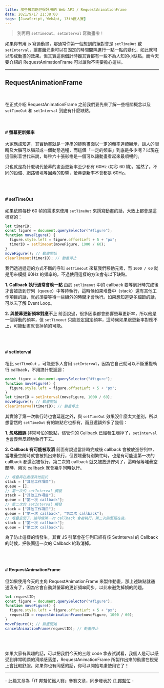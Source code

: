 ```yaml
---
title: 那些被忽略但很好用的 Web API / RequestAnimationFrame
date: 2021/9/17 21:38:00
tags: [JavaScript, WebApi, 13th鐵人賽]
---
```


> 別再用 `setTimeOut`、`setInterval` 寫動畫啦！

如果你有用 js 寫過動畫，那通常你第一個想到的絕對會是 `setTimeOut` 或 `setInterval`，讓畫面元素可以在固定的時間間隔進行一點一點的變化，如此就可以形成動畫的效果。但其實這兩個計時器其實都有一些不為人知的小缺點，而今天要介紹的 RequestAnimationFrame 可以讓你不需要擔心這些。

---

## RequestAnimationFrame

<br/>

在正式介紹 RequestAnimationFrame 之前我們要先來了解一些相關概念以及 `setTimeOut` 和 `setInterval` 到底有什麼缺點。

<br/>

#### # 螢幕更新頻率

大家應該知道，其實動畫就是一連串的靜態畫面以一定的頻率連續顯示，讓人的眼睛及大腦可以腦部成一個動態過程，而這個「一定的頻率」到底是多少呢？以現在這個影音世代來說，每秒六十張影格是一個可以讓動畫看起來最順暢的。

只也就是為什麼現代螢幕的畫面更新率至少都有 60Hz (每秒 60 幀)，當然了，不同的設備、網路環境等因素的影響，螢幕更新率不會都是 60Hz。

<br/><br/>

#### # setTimeOut

如果依照每秒 60 幀的需求來使用 `setTimeOut` 來撰寫動畫的話，大致上都會是這樣寫的：

```javascript
let timerID;
const figure = document.querySelector("#figure");
function moveFigure() {
  figure.style.left = figure.offsetLeft + 5 + "px";
  timerID = setTimeout(moveFigure, 1000 / 60);
}
moveFigure(); // 動畫開始
clearTimeout(timerID); // 動畫停止
```

我們透過遞迴的方式不斷的呼叫 `setTimeout` 來幫我們移動元素，而 `1000 / 60` 就是用來模擬 60Hz 的頻率的。不過使用這樣的方法會有以下缺點。

**1. Callback 執行通常會晚一點**
由於 `setTimeout` 中的 callback 要等到計時完成後才會被放到佇列（queue）中等待執行，這時候如果堆疊中（stack）還有其他工作項目的話，就必須要等待一些額外的時間才會執行。如果想知道更多細節的話，可以去了解 Event Loop。

**2. 與螢幕更新頻率對應不上**
前面說過，很多因素都會影響螢幕更新率，所以他是一個浮動的頻率，但 `setTimeout` 只能設定固定頻率，這時候如果跟更新率對應不上，可能動畫就會掉幀的可能。

<br/><br/>

#### # setInterval

相比 `setTimeOut` ，可能更多人會用 `setInterval`，因為它自己就可以不斷重複執行 callback，不用搞什麼遞迴：

```javascript
const figure = document.querySelector("#figure");
function moveFigure() {
  figure.style.left = figure.offsetLeft + 5 + "px";
}
let timerID = setInterval(moveFigure, 1000 / 60);
moveFigure(); // 動畫開始
clearInterval(timerID); // 動畫停止
```

其實除了第一次執行時也會延遲之外，與 `setTimeOut` 效果沒什麼太大差別，所以想當然的 `setTimeOut` 有的缺點它也都有，而且還額外多了幾個：

**1. 忽略錯誤**
非常可怕的缺點，儘管你的 Callback 已經發生壞掉了，`setInterval` 也會義無反顧地執行下去。

**2. Callback 有可能被取消**
前面有說過當計時完成後 callback 會被放進佇列中，當堆疊空閒時就會被抓出來執行，但要堆疊特別繁忙時，也是有可能連第一次的 callback 都還沒被執行，第二次的 callback 就又被放進佇列了，這時候等堆疊空閒時，兩次 callback 就會幾乎同時執行。

```javascript
// 堆疊再在處理其他函式
stack = ["其他工作項目"];
queue = [];
// 第一次的 setInterval 觸發
stack = ["其他工作項目"];
queue = ["第一次 callback"];
// 第二次的 setInterval 觸發
stack = ["其他工作項目"];
queue = ["第一次 callback", "第二次 callback"];
// 堆疊空閒了，這時候第一次 callback 會被執行，第二次則緊跟在後。
stack = ["第一次 callback"];
queue = ["第二次 callback"];
```

為了防止這樣的情發生，其實 JS 引擎會在佇列已經有該 SetInterval 的 Callback 的時候，把後面這一次的 Callback 給取消掉。

<br/><br/>

#### # RequestAnimationFrame

但如果使用今天的主角 RequestAnimationFrame 來製作動畫，那上述缺點就通通沒有了，因為它會自動與螢幕的更新頻率同步，以此來避免掉幀的問題。

```javascript
let requestID;
const figure = document.querySelector("#figure");
function moveFigure() {
  figure.style.left = figure.offsetLeft + 5 + "px";
  requestID = requestAnimationFrame(moveFigure, 1000 / 60);
}
moveFigure(); // 動畫開始
cancelAnimationFrame(requestID); // 動畫停止
```

<br/><br/>

如果大家有興趣的話，可以把我們今天的三段 code 拿去試試看，我個人是可以感受到非常明顯的滑順感落差，RequestAnimationFrame 所製作出來的動畫在視覺上會比較舒服。如果你也有同感的話，你可以開始考慮使用它了！

---

\- 此篇文章為「iT 邦幫忙鐵人賽」參賽文章，同步發表於 [iT 邦幫忙](https://ithelp.ithome.com.tw/articles/10267420) -
